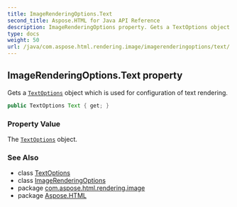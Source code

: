```yaml
---
title: ImageRenderingOptions.Text
second_title: Aspose.HTML for Java API Reference
description: ImageRenderingOptions property. Gets a TextOptions object which is used for configuration of text rendering
type: docs
weight: 50
url: /java/com.aspose.html.rendering.image/imagerenderingoptions/text/
---
```

## ImageRenderingOptions.Text property

Gets a [`TextOptions`](../../textoptions/) object which is used for configuration of text rendering.

```java
public TextOptions Text { get; }
```

### Property Value

The [`TextOptions`](../../textoptions/) object.

### See Also

* class [TextOptions](../../textoptions/)
* class [ImageRenderingOptions](../)
* package [com.aspose.html.rendering.image](../../../com.aspose.html.rendering.image/)
* package [Aspose.HTML](../../../)
